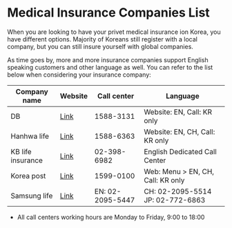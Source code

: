# Medical Insurance Companies List 

When you are looking to have your privet medical insurance ion Korea, you have different options.
Majority of Koreans still register with a local company, but you can still insure yourself with global companies.

As time goes by, more and more insurance companies support English speaking customers and other language as well.
You can refer to the list below when considering your insurance company:

| Company name | Website | Call center | Language |
| - | - | - | - |
| DB | [Link](https://www.idblife.com/en/main/index) | 1588-3131 | Website: EN, Call: KR only |
| Hanhwa life | [Link](https://www.hanwhalife.com/static/company/english/EN_0000000_P10000.htm) | 1588-6363 | Website: EN, CH,  Call: KR only |
| KB life insurance | [Link](https://www.kbli.co.kr/) | 02-398-6982 | English Dedicated Call Center |
| Korea post | [Link](https://www.epostbank.go.kr/) | 1599-0100 | Web: Menu > EN, CH, Call: KR only |
| Samsung life | [Link](https://www.samsunglife.com/main/PDP-MAMAI000000M) | EN: 02-2095-5447 | CH: 02-2095-5514 JP: 02-772-6863 |

- All call centers working hours are Monday to Friday, 9:00 to 18:00